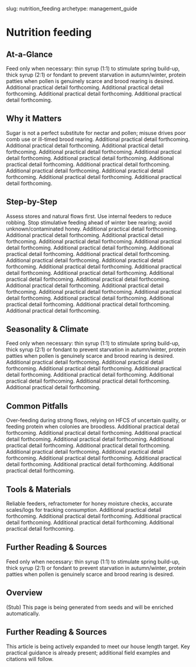 slug: nutrition_feeding
archetype: management_guide

# Nutrition feeding

## At-a-Glance
Feed only when necessary: thin syrup (1:1) to stimulate spring build-up, thick syrup (2:1) or fondant to prevent starvation in autumn/winter, protein patties when pollen is genuinely scarce and brood rearing is desired. Additional practical detail forthcoming. Additional practical detail forthcoming. Additional practical detail forthcoming. Additional practical detail forthcoming.

## Why it Matters
Sugar is not a perfect substitute for nectar and pollen; misuse drives poor comb use or ill-timed brood rearing. Additional practical detail forthcoming. Additional practical detail forthcoming. Additional practical detail forthcoming. Additional practical detail forthcoming. Additional practical detail forthcoming. Additional practical detail forthcoming. Additional practical detail forthcoming. Additional practical detail forthcoming. Additional practical detail forthcoming. Additional practical detail forthcoming. Additional practical detail forthcoming. Additional practical detail forthcoming.

## Step-by-Step
Assess stores and natural flows first. Use internal feeders to reduce robbing. Stop stimulative feeding ahead of winter bee rearing; avoid unknown/contaminated honey. Additional practical detail forthcoming. Additional practical detail forthcoming. Additional practical detail forthcoming. Additional practical detail forthcoming. Additional practical detail forthcoming. Additional practical detail forthcoming. Additional practical detail forthcoming. Additional practical detail forthcoming. Additional practical detail forthcoming. Additional practical detail forthcoming. Additional practical detail forthcoming. Additional practical detail forthcoming. Additional practical detail forthcoming. Additional practical detail forthcoming. Additional practical detail forthcoming. Additional practical detail forthcoming. Additional practical detail forthcoming. Additional practical detail forthcoming. Additional practical detail forthcoming. Additional practical detail forthcoming. Additional practical detail forthcoming. Additional practical detail forthcoming. Additional practical detail forthcoming.

## Seasonality & Climate
Feed only when necessary: thin syrup (1:1) to stimulate spring build-up, thick syrup (2:1) or fondant to prevent starvation in autumn/winter, protein patties when pollen is genuinely scarce and brood rearing is desired. Additional practical detail forthcoming. Additional practical detail forthcoming. Additional practical detail forthcoming. Additional practical detail forthcoming. Additional practical detail forthcoming. Additional practical detail forthcoming. Additional practical detail forthcoming. Additional practical detail forthcoming.

## Common Pitfalls
Over-feeding during strong flows, relying on HFCS of uncertain quality, or feeding protein when colonies are broodless. Additional practical detail forthcoming. Additional practical detail forthcoming. Additional practical detail forthcoming. Additional practical detail forthcoming. Additional practical detail forthcoming. Additional practical detail forthcoming. Additional practical detail forthcoming. Additional practical detail forthcoming. Additional practical detail forthcoming. Additional practical detail forthcoming. Additional practical detail forthcoming. Additional practical detail forthcoming.

## Tools & Materials
Reliable feeders, refractometer for honey moisture checks, accurate scales/logs for tracking consumption. Additional practical detail forthcoming. Additional practical detail forthcoming. Additional practical detail forthcoming. Additional practical detail forthcoming. Additional practical detail forthcoming.

## Further Reading & Sources
Feed only when necessary: thin syrup (1:1) to stimulate spring build-up, thick syrup (2:1) or fondant to prevent starvation in autumn/winter, protein patties when pollen is genuinely scarce and brood rearing is desired.

## Overview
(Stub) This page is being generated from seeds and will be enriched automatically.


## Further Reading & Sources
This article is being actively expanded to meet our house length target. Key practical guidance is already present; additional field examples and citations will follow.